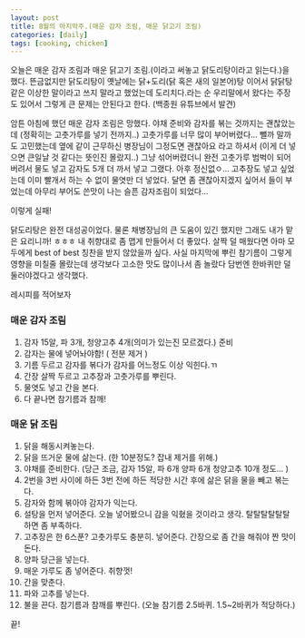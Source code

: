 ```yaml
---
layout: post
title: 8월의 마지막주.(매운 감자 조림, 매운 닭고기 조림)
categories: [daily]
tags: [cooking, chicken]
---
```


오늘은 매운 감자 조림과 매운 닭고기 조림.(이라고 써놓고 닭도리탕이라고 읽는다.)을 했다.
뜬금없지만 닭도리탕이 옛날에는 닭+도리(닭 혹은 새의 일본어)탕 이어서 닭닭탕 같은 이상한 말이라고 쓰지 말라고 했었는데
도리치다.라는 순 우리말에서 왔다는 주장도 있어서 그렇게 큰 문제는 안된다고 한다. (백종원 유튜브에서 발견)

암튼 아침에 했던 매운 감자 조림은 망했다.
야채 준비와 감자를 볶는 것까지는 괜찮았는데 (정확히는 고춧가루를 넣기 전까지..) 고춧가루를 너무 많이 부어버렸다... 뺄까 말까도 고민했는데 옆에 같이 근무하신 병장님이 그정도면 괜찮아요 라고 하셔서
(이게 더 넣으면 큰일날 것 같다는 뜻인진 몰랐지..) 그냥 섞어버렸더니 완전 고춧가루 범벅이 되어버려서 물도 넣고 감자도 5개 더 까서 넣고 그랬다. 아후 정신없ㅇ... 고추장도 넣고 싶었는데 이미 빨개서 하는 수 없이 물엿만 더 넣었다.
달면 좀 괜찮아지겠지 싶어서 들이 부었는데 아무리 부어도 쓴맛이 나는 슬픈 감자조림이 되었다...

이렇게 실패!

닭도리탕은 완전 대성공이었다. 물론 채병장님의 큰 도움이 있긴 했지만 그래도 내가 맡은 요리니까! ㅎㅎㅎ
내 취향대로 좀 맵게 만들어서 더 좋았다. 살짝 덜 매웠다면 아마 모두에게 best of best 칭찬을 받지 않았을까 싶다.
사실 마지막에 뿌린 참기름이 그렇게 영향을 미칠줄 몰랐는데 생각보다 고소한 맛도 많이나서 좀 놀랐다 담번엔 한바퀴만 덜둘러야겠다고 생각했다.

레시피를 적어보자

### 매운 감자 조림
1. 감자 15알, 파 3개, 청양고추 4개(의미가 있는진 모르겠다.) 준비
2. 감자는 물에 넣어놔야함! ( 전분 제거 )
3. 기름 두르고 감자를 볶다가 감자를 어느정도 이상 익힌다.ㄲ
4. 간장 살짝 두르고 고추장과 고춧가루를 뿌린다.
5. 물엿도 넣고 간을 본다.
6. 다 끝나면 참기름과 참깨!

### 매운 닭 조림
1. 닭을 해동시켜놓는다.
2. 닭을 뜨거운 물에 삶는다. (한 10분정도? 잡내 제거를 위해.)
3. 야채를 준비한다. (당근 조금, 감자 15알, 파 6개 양파 6개 청양고추 10개 정도... )
4. 2번을 3번 사이에 하든 3번 전에 하든 적당한 시간 후에 삶은 닭을 물을 빼고 볶는다.
5. 감자와 함께 볶아야 감자가 익는다.
6. 설탕을 먼저 넣어준다. 오늘 넣어봤으니 감을 익혔을 것이라고 생각. 탈탈탈탈탈탈 하면 좀 부족하다.
7. 고추장은 한 6스푼? 고춧가루도 충분히. 넣어준다. 간장으로 좀 간을 해줘야 짠 맛이 돈다.
8. 양파 당근을 넣는다.
9. 매운 가루도 좀 넣어준다. 취향껏!
10. 간을 맞춘다. 
11. 파와 고추를 넣는다.
12. 불을 끈다. 참기름과 참깨를 뿌린다. (오늘 참기름 2.5바퀴. 1.5~2바퀴가 적당하다.)

끝!

